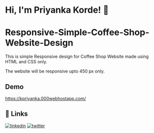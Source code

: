 # Hi, I'm Priyanka Korde! 👋

# Responsive-Simple-Coffee-Shop-Website-Design
This is simple Responsive design for Coffee Shop Website made using HTML and CSS only. 

The website will be responsive upto 450 px only.

## Demo

https://kpriyanka.000webhostapp.com/


## 🔗 Links
[![linkedin](https://img.shields.io/badge/linkedin-0A66C2?style=for-the-badge&logo=linkedin&logoColor=white)](https://www.linkedin.com/in/priyanka-korde-2029521a1/)
[![twitter](https://img.shields.io/badge/twitter-1DA1F2?style=for-the-badge&logo=twitter&logoColor=white)](https://twitter.com/priyankakorde)



